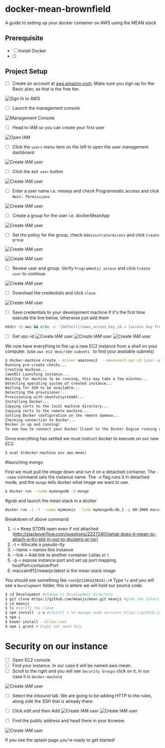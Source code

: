 # docker-mean-brownfield
A guide to setting up your docker container on AWS using the MEAN stack

## Prerequisite 
- [ ] Install Docker
- [ ] 

## Project Setup

- [ ] Create an account at [aws.amazon.com](https://aws.amazon.com/ "AWS"). Make sure you sign up for the Basic plan, as that is the free tier.

![Sign In to AWS](./assets/images/01-brownfield-aws-signup.png "Logo Title Text 1")

- [ ] Launch the management console

 ![Management Console](./assets/images/02-brownfield-aws-console.png "Logo Title Text 2")

- [ ] Head to IAM so you can create your first user

 ![Open IAM](./assets/images/03-brownfield-aws-iam.png "Logo Title Text 3")

- [ ] Click the `users` menu item on the left to open the user management dashboard

 ![Create IAM user](./assets/images/04-brownfield-aws-iam-user.png "Logo Title Text 4")

- [ ] Click the `Add user` button

![Create IAM user](./assets/images/05-brownfield-aws-iam-user-add.png "Logo Title Text 5")

- [ ] Enter a user name i.e. meanjs and check Programmatic access and click `Next: Permissions`

![Create IAM user](./assets/images/06-brownfield-aws-user-userinfo.png "Logo Title Text 6")

 - [ ] Create a group for the user i.e. dockerMeanApp

![Create IAM user](./assets/images/07-brownfield-aws-user-groupinfo.png "Logo Title Text 6")

 - [ ] Set the policy for the group, check `AdministratorAccess` and click `Create group`

![Create IAM user](./assets/images/08-brownfield-aws-group-security.png "Logo Title Text 6")

![Create IAM user](./assets/images/09-brownfield-aws-group-created.png "Logo Title Text 6")

- [ ] Review user and group. Verify `Programmatic access` and click `Create user` to continue

![Create IAM user](./assets/images/10-brownfield-aws-review.png "Logo Title Text 6")

- [ ] Download the credentials and click `close`

![Create IAM user](./assets/images/11-brownfield-aws-download-credentials.png "Logo Title Text 6")

- [ ] Save credentials to your development machine if it's the first time execute the line below, otherwise just add them
```bash
mkdir ~/.aws && echo -e '[default]\naws_access_key_id = [access key from file]\naws_secret_access_key = [secret key from file]' > ~/.aws/credentials
```

- [ ] Get vpc-id
![Create IAM user](./assets/images/12-brownfield-aws-vpcid-1.png "Logo Title Text 6")
![Create IAM user](./assets/images/13-brownfield-aws-vpcid-2.png "Logo Title Text 6")
![Create IAM user](./assets/images/14-brownfield-aws-vpcid-3.png "Logo Title Text 6")

We now have everything to fire up a new EC2 instance from a shell on your computer. (use `aws ec2 describe-subnets
` to find your available subnets)

```bash
$ docker-machine create --driver amazonec2  --amazonec2-vpc-id [your-vpc-id] --amazonec2-zone a aws-mean
Running pre-create checks...
Creating machine...
(aws01) Launching instance...
Waiting for machine to be running, this may take a few minutes...
Detecting operating system of created instance...
Waiting for SSH to be available...
Detecting the provisioner...
Provisioning with ubuntu(systemd)...
Installing Docker...
Copying certs to the local machine directory...
Copying certs to the remote machine...
Setting Docker configuration on the remote daemon...
Checking connection to Docker...
Docker is up and running!
To see how to connect your Docker Client to the Docker Engine running on this virtual machine, run: docker-machine env aws-mean
```

Once everything has settled we must instruct docker to execute on our new EC2.
```bash
$ eval $(docker-machine env aws-mean)
```

#launching mongo

First we must pull the image down and run it on a detached container. The `--name` command sets the instance name. 
The `-d` flag runs it in detached mode, and the `mongo` tells docker what image we want to use. 

```bash
$ docker run --name mymongodb -d mongo
```

#grab and launch the mean stack in a docker

```bash
docker run -i -t --name mymeanjs --link mymongodb:db_1 -p 80:3000 maccam912/meanjs:latest bash
```



Breakdown of above command:
1. -i = Keep STDIN open even if not attached (http://stackoverflow.com/questions/22272401/what-does-it-mean-to-attach-a-tty-std-in-out-to-dockers-or-lxc)
2. -t = Allocate a pseudo-tty
3. --name = names this instance
4. --link = Add link to another container (<name or id>:alias or <name or id>)
5. -p = expose instance port and set up port mapping hostPort:containerPort
6. maccam912/meanjs:latest is the mean stack image

You should see something like `root@2134h4238241:/#`
Type `ls` and you will see a `Development` folder, this is where we will hold our source code.
```bash
$ cd Development #change to Development directory
$ git clone https://github.com/meanjs/mean.git meanjs #grab the latest meanjs stack
$ cd meanjs
$ ls #verify the clone
$ npm install -g n #install n to manage node versions https://github.com/tj/n
$ npm i
$ bower install --allow-root
$ npm i grunt # might not need this
```

# Security on our instance
- [ ] Open EC2 console. 
- [ ] Find your instance. In our case it will be named aws-mean.
- [ ] Scroll to the right and you will see `Security Groups` click on it, in our case it is `docker-machine` 

![Create IAM user](./assets/images/15-brownfield-aws-ec2-security-1.png "Logo Title Text 6")

- [ ] Select the inbound tab. We are going to be adding HTTP to the rules, along side the SSH that is already there.
- [ ] Click edit and then Add
![Create IAM user](./assets/images/16-brownfield-aws-ec2-security-2.png "Logo Title Text 6")
![Create IAM user](./assets/images/17-brownfield-aws-ec2-security-3.png "Logo Title Text 6")

- [ ] Find the public address and head there in your browser. 

![Create IAM user](./assets/images/18-brownfield-aws-get-url.png "Logo Title Text 6")

If you see the splash page you're ready to get started!



